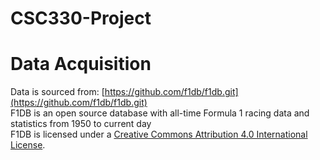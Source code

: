 # CSC330-Project

# Data Acquisition 

Data is sourced from: [https://github.com/f1db/f1db.git](https://github.com/f1db/f1db.git) \
F1DB is an open source database with all-time Formula 1 racing data and statistics from 1950 to current day \
F1DB is licensed under a [Creative Commons Attribution 4.0 International License](https://creativecommons.org/licenses/by/4.0/#ref-appropriate-credit).
